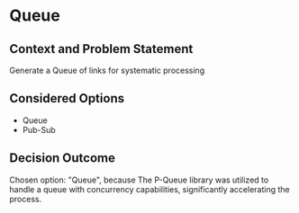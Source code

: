 # Queue

## Context and Problem Statement

Generate a Queue of links for systematic processing

## Considered Options

* Queue
* Pub-Sub

## Decision Outcome

Chosen option: "Queue", because The P-Queue library was utilized to handle a queue with concurrency capabilities, significantly accelerating the process.
